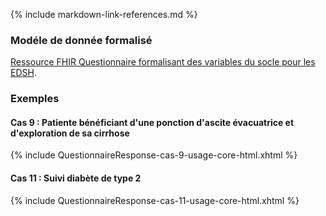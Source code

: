 {% include markdown-link-references.md %}


### Modéle de donnée formalisé

[Ressource FHIR Questionnaire formalisant des variables du socle pour les EDSH](Questionnaire-UsageCore.html).

### Exemples

#### Cas 9 : Patiente bénéficiant d'une ponction d'ascite évacuatrice et d'exploration de sa cirrhose

{% include QuestionnaireResponse-cas-9-usage-core-html.xhtml %}

#### Cas 11 : Suivi diabète de type 2

{% include QuestionnaireResponse-cas-11-usage-core-html.xhtml %}

